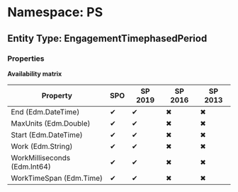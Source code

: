 # Namespace: PS

## Entity Type: EngagementTimephasedPeriod

### Properties

**Availability matrix**

Property | SPO | SP 2019 | SP 2016 | SP 2013
----------|-----|---------|---------|--------
End (Edm.DateTime) | ✔ | ✔ | ✖ | ✖
MaxUnits (Edm.Double) | ✔ | ✔ | ✖ | ✖
Start (Edm.DateTime) | ✔ | ✔ | ✖ | ✖
Work (Edm.String) | ✔ | ✔ | ✖ | ✖
WorkMilliseconds (Edm.Int64) | ✔ | ✔ | ✖ | ✖
WorkTimeSpan (Edm.Time) | ✔ | ✔ | ✖ | ✖

